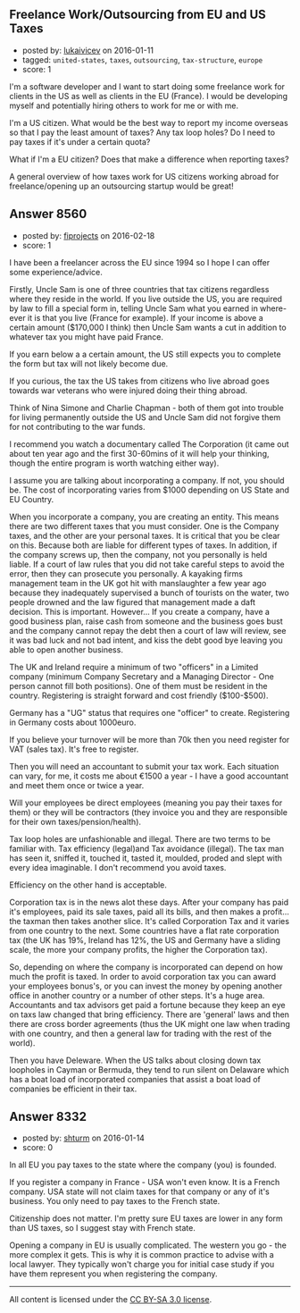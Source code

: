 ## Freelance Work/Outsourcing from EU and US Taxes

- posted by: [lukaivicev](https://stackexchange.com/users/5245413/lukaivicev) on 2016-01-11
- tagged: `united-states`, `taxes`, `outsourcing`, `tax-structure`, `europe`
- score: 1

<p>I'm a software developer and I want to start doing some freelance work for clients in the US as well as clients in the EU (France). I would be developing myself and potentially hiring others to work for me or with me.  </p>

<p>I'm a US citizen. What would be the best way to report my income overseas so that I pay the least amount of taxes? Any tax loop holes? Do I need to pay taxes if it's under a certain quota? </p>

<p>What if I'm a EU citizen? Does that make a difference when reporting taxes? </p>

<p>A general overview of how taxes work for US citizens working abroad for freelance/opening up an outsourcing startup would be great! </p>



## Answer 8560

- posted by: [fiprojects](https://stackexchange.com/users/5370155/fiprojects) on 2016-02-18
- score: 1

<p>I have been a freelancer across the EU since 1994 so I hope I can offer some experience/advice.</p>

<p>Firstly, Uncle Sam is one of three countries that tax citizens regardless where they reside in the world. If you live outside the US, you are required by law to fill a special form in, telling Uncle Sam what you earned in where-ever it is that you live (France for example). If your income is above a certain amount ($170,000 I think) then Uncle Sam wants a cut in addition to whatever tax you might have paid France. </p>

<p>If you earn below a a certain amount, the US still expects you to complete the form but tax will not likely become due.</p>

<p>If you curious, the tax the US takes from citizens who live abroad goes towards war veterans who were injured doing their thing abroad.</p>

<p>Think of Nina Simone and Charlie Chapman - both of them got into trouble for living permanently outside the US and Uncle Sam did not forgive them for not contributing to the war funds.</p>

<p>I recommend you watch a documentary called The Corporation (it came out about ten year ago and the first 30-60mins of it will help your thinking, though the entire program is worth watching either way).</p>

<p>I assume you are talking about incorporating a company. If not, you should be. The cost of incorporating varies from $1000 depending on US State and EU Country.</p>

<p>When you incorporate a company, you are creating an entity. This means there are two different taxes that you must consider. One is the Company taxes, and the other are your personal taxes. It is critical that you be clear on this. Because both are liable for different types of taxes. In addition, if the company screws up, then the company, not you personally is held liable.  If a court of law rules that you did not take careful steps to avoid the error, then they can prosecute you personally. A kayaking firms management team in the UK got hit with manslaughter a few year ago because they inadequately supervised a bunch of tourists on the water, two people drowned and the law figured that management made a daft decision. This is important. However... If you create a company, have a good business plan, raise cash from someone and the business goes bust and the company cannot repay the debt then a court of law will review, see it was bad luck and not bad intent, and kiss the debt good bye leaving you able to open another business.  </p>

<p>The UK and Ireland require a minimum of two "officers" in a Limited company (minimum Company Secretary and a Managing Director - One person cannot fill both positions). One of them must be resident in the country. Registering is straight forward and cost friendly ($100-$500). </p>

<p>Germany has a "UG" status that requires one "officer" to create.  Registering in Germany costs about 1000euro.</p>

<p>If you believe your turnover will be more than 70k then you need register for VAT (sales tax). It's free to register.</p>

<p>Then you will need an accountant to submit your tax work. Each situation can vary, for me, it costs me about €1500 a year - I have a good accountant and meet them once or twice a year.</p>

<p>Will your employees be direct employees (meaning you pay their taxes for them) or they will be contractors (they invoice you and they are responsible for their own taxes/pension/health).</p>

<p>Tax loop holes are unfashionable and illegal. There are two terms to be familiar with. Tax efficiency (legal)and Tax avoidance (illegal). The tax man has seen it, sniffed it, touched it, tasted it, moulded, proded and slept with every idea imaginable. I don't recommend you avoid taxes.</p>

<p>Efficiency on the other hand is acceptable. </p>

<p>Corporation tax is in the news alot these days. After your company has paid it's employees, paid its sale taxes, paid all its bills, and then makes a profit... the taxman then takes another slice.  It's called Corporation Tax and it varies from one country to the next.  Some countries have a flat rate corporation tax (the UK has 19%, Ireland has 12%, the US and Germany have a sliding scale, the more your company profits, the higher the Corporation tax).</p>

<p>So, depending on where the company is incorporated can depend on how much the profit is taxed. In order to avoid corporation tax you can award your employees bonus's, or you can invest the money by opening another office in another country or a number of other steps. It's a huge area. Accountants and tax advisors get paid a fortune because they keep an eye on taxs law changed that bring efficiency. There are 'general' laws and then there are cross border agreements (thus the UK might one law when trading with one country, and then a general law for trading with the rest of the world).</p>

<p>Then you have Deleware. When the US talks about closing down tax loopholes in Cayman or Bermuda, they tend to run silent on Delaware which has a boat load of incorporated companies that assist a boat load of companies be efficient in their tax.</p>



## Answer 8332

- posted by: [shturm](https://stackexchange.com/users/3762283/shturm) on 2016-01-14
- score: 0

<p>In all EU you pay taxes to the state where the company (you) is founded. </p>

<p>If you register a company in France - USA won't even know. It is a French company. USA state will not claim taxes for that company or any of it's business. You only need to pay taxes to the French state.</p>

<p>Citizenship does not matter. I'm pretty sure EU taxes are lower in any form than US taxes, so I suggest stay with French state.</p>

<p>Opening a company in EU is usually complicated. The western you go - the more complex it gets. This is why it is common practice to advise with a local lawyer. They typically won't charge you for initial case study if you have them represent you when registering the company.</p>




---

All content is licensed under the [CC BY-SA 3.0 license](https://creativecommons.org/licenses/by-sa/3.0/).

